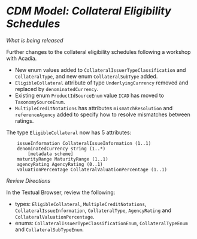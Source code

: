# *CDM Model: Collateral Eligibility Schedules*

_What is being released_

Further changes to the collateral eligibility schedules following a workshop with Acadia. 

- New enum values added to `CollateralIssuerTypeClassification` and `CollateralType`, and new enum `CollateralSubType` added.
- `EligibleCollateral` attribute of type `UnderlyingCurrency` removed and replaced by `denominatedCurrency`.
- Existing enum `ProductIdSourceEnum` value `ICAD` has moved to `TaxonomySourceEnum`.
- `MultipleCreditNotations` has attributes `mismatchResolution` and `referenceAgency` added to specify how to resolve mismatches between ratings. 

The type `EligibleCollateral` now has 5 attributes:

```
    issueInformation CollateralIssueInformation (1..1)
    denominatedCurrency string (1..*)
        [metadata scheme]
    maturityRange MaturityRange (1..1)
    agencyRating AgencyRating (0..1)
    valuationPercentage CollateralValuationPercentage (1..1)
```

_Review Directions_

In the Textual Browser, review the following:

- types: `EligibleCollateral`, `MultipleCreditNotations`, `CollateralIssueInformation`, `CollateralType`, `AgencyRating` and `CollateralValuationPercentage`.
- enums: `CollateralIssuerTypeClassificationEnum`, `CollateralTypeEnum` and `CollateralSubTypeEnum`.
